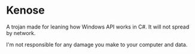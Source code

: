 # Kenose
A trojan made for leaning how Windows API works in C#.
It will not spread by network. 

I'm not responsible for any damage you make to your computer and data.
